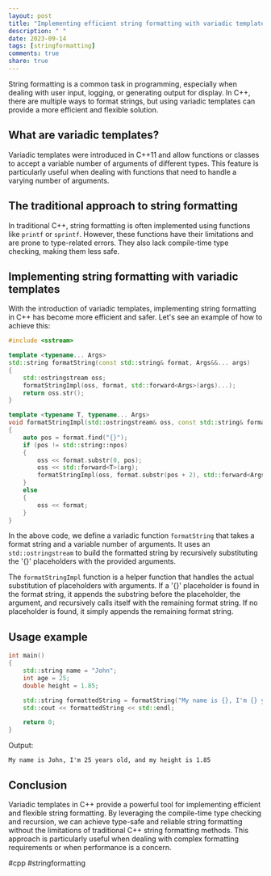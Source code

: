 ```yaml
---
layout: post
title: "Implementing efficient string formatting with variadic templates in C++"
description: " "
date: 2023-09-14
tags: [stringformatting]
comments: true
share: true
---
```


String formatting is a common task in programming, especially when dealing with user input, logging, or generating output for display. In C++, there are multiple ways to format strings, but using variadic templates can provide a more efficient and flexible solution.

## What are variadic templates?

Variadic templates were introduced in C++11 and allow functions or classes to accept a variable number of arguments of different types. This feature is particularly useful when dealing with functions that need to handle a varying number of arguments.

## The traditional approach to string formatting

In traditional C++, string formatting is often implemented using functions like `printf` or `sprintf`. However, these functions have their limitations and are prone to type-related errors. They also lack compile-time type checking, making them less safe.

## Implementing string formatting with variadic templates

With the introduction of variadic templates, implementing string formatting in C++ has become more efficient and safer. Let's see an example of how to achieve this:

```cpp
#include <sstream>

template <typename... Args>
std::string formatString(const std::string& format, Args&&... args)
{
    std::ostringstream oss;
    formatStringImpl(oss, format, std::forward<Args>(args)...);
    return oss.str();
}

template <typename T, typename... Args>
void formatStringImpl(std::ostringstream& oss, const std::string& format, T&& arg, Args&&... args)
{
    auto pos = format.find("{}");
    if (pos != std::string::npos)
    {
        oss << format.substr(0, pos);
        oss << std::forward<T>(arg);
        formatStringImpl(oss, format.substr(pos + 2), std::forward<Args>(args)...);
    }
    else
    {
        oss << format;
    }
}
```

In the above code, we define a variadic function `formatString` that takes a format string and a variable number of arguments. It uses an `std::ostringstream` to build the formatted string by recursively substituting the '{}' placeholders with the provided arguments.

The `formatStringImpl` function is a helper function that handles the actual substitution of placeholders with arguments. If a '{}' placeholder is found in the format string, it appends the substring before the placeholder, the argument, and recursively calls itself with the remaining format string. If no placeholder is found, it simply appends the remaining format string.

## Usage example

```cpp
int main()
{
    std::string name = "John";
    int age = 25;
    double height = 1.85;

    std::string formattedString = formatString("My name is {}, I'm {} years old, and my height is {}", name, age, height);
    std::cout << formattedString << std::endl;

    return 0;
}
```

Output:
```
My name is John, I'm 25 years old, and my height is 1.85
```

## Conclusion

Variadic templates in C++ provide a powerful tool for implementing efficient and flexible string formatting. By leveraging the compile-time type checking and recursion, we can achieve type-safe and reliable string formatting without the limitations of traditional C++ string formatting methods. This approach is particularly useful when dealing with complex formatting requirements or when performance is a concern.

#cpp #stringformatting